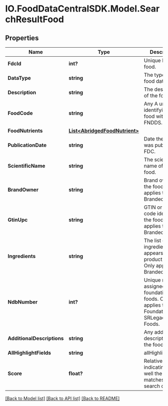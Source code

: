 # IO.FoodDataCentralSDK.Model.SearchResultFood
## Properties

Name | Type | Description | Notes
------------ | ------------- | ------------- | -------------
**FdcId** | **int?** | Unique ID of the food. | 
**DataType** | **string** | The type of the food data. | [optional] 
**Description** | **string** | The description of the food. | 
**FoodCode** | **string** | Any A unique ID identifying the food within FNDDS. | [optional] 
**FoodNutrients** | [**List&lt;AbridgedFoodNutrient&gt;**](AbridgedFoodNutrient.md) |  | [optional] 
**PublicationDate** | **string** | Date the item was published to FDC. | [optional] 
**ScientificName** | **string** | The scientific name of the food. | [optional] 
**BrandOwner** | **string** | Brand owner for the food. Only applies to Branded Foods. | [optional] 
**GtinUpc** | **string** | GTIN or UPC code identifying the food. Only applies to Branded Foods. | [optional] 
**Ingredients** | **string** | The list of ingredients (as it appears on the product label). Only applies to Branded Foods. | [optional] 
**NdbNumber** | **int?** | Unique number assigned for foundation foods. Only applies to Foundation and SRLegacy Foods. | [optional] 
**AdditionalDescriptions** | **string** | Any additional descriptions of the food. | [optional] 
**AllHighlightFields** | **string** | allHighlightFields | [optional] 
**Score** | **float?** | Relative score indicating how well the food matches the search criteria. | [optional] 

[[Back to Model list]](../README.md#documentation-for-models) [[Back to API list]](../README.md#documentation-for-api-endpoints) [[Back to README]](../README.md)

